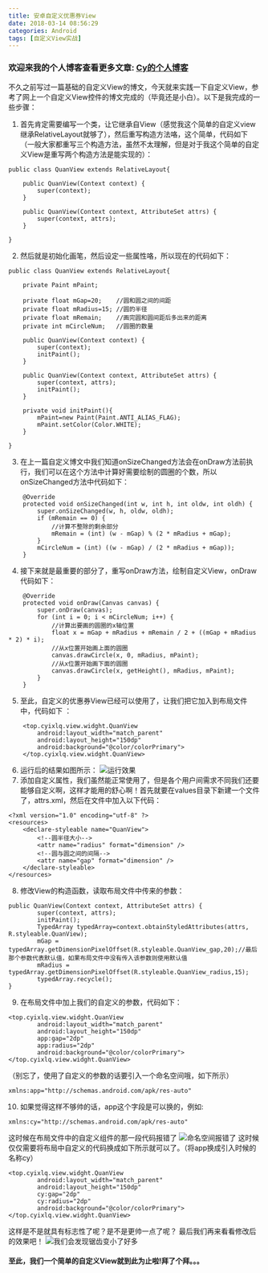 ```yaml
---
title: 安卓自定义优惠券View
date: 2018-03-14 08:56:29
categories: Android
tags: [自定义View实战]
---
```


### 欢迎来我的个人博客查看更多文章: [Cy的个人博客](https://cyixlq.top/)

不久之前写过一篇基础的自定义View的博文，今天就来实践一下自定义View，参考了网上一个自定义View控件的博文完成的（毕竟还是小白）。以下是我完成的一些步骤：  
1. 首先肯定需要编写一个类，让它继承自View（感觉我这个简单的自定义view继承RelativeLayout就够了），然后重写构造方法咯，这个简单，代码如下（一般大家都重写三个构造方法，虽然不太理解，但是对于我这个简单的自定义View是重写两个构造方法是能实现的）：
```
public class QuanView extends RelativeLayout{

    public QuanView(Context context) {
        super(context);
    }

    public QuanView(Context context, AttributeSet attrs) {
        super(context, attrs);
    }

}
```
2. 然后就是初始化画笔，然后设定一些属性咯，所以现在的代码如下：
```
public class QuanView extends RelativeLayout{

    private Paint mPaint;

    private float mGap=20;    //圆和圆之间的间距
    private float mRadius=15; //圆的半径
    private float mRemain;    //画完圆和圆间距后多出来的距离
    private int mCircleNum;   //圆圈的数量

    public QuanView(Context context) {
        super(context);
        initPaint();
    }

    public QuanView(Context context, AttributeSet attrs) {
        super(context, attrs);
        initPaint();
    }

    private void initPaint(){
        mPaint=new Paint(Paint.ANTI_ALIAS_FLAG);
        mPaint.setColor(Color.WHITE);
    }

}
```
3. 在上一篇自定义博文中我们知道onSizeChanged方法会在onDraw方法前执行，我们可以在这个方法中计算好需要绘制的圆圈的个数，所以onSizeChanged方法中代码如下：
```
    @Override
    protected void onSizeChanged(int w, int h, int oldw, int oldh) {
        super.onSizeChanged(w, h, oldw, oldh);
        if (mRemain == 0) {
            //计算不整除的剩余部分
            mRemain = (int) (w - mGap) % (2 * mRadius + mGap);
        }
        mCircleNum = (int) ((w - mGap) / (2 * mRadius + mGap));
    }
```
4. 接下来就是最重要的部分了，重写onDraw方法，绘制自定义View，onDraw代码如下：
```
    @Override
    protected void onDraw(Canvas canvas) {
        super.onDraw(canvas);
        for (int i = 0; i < mCircleNum; i++) {
            //计算出要画的圆圈的x轴位置
            float x = mGap + mRadius + mRemain / 2 + ((mGap + mRadius * 2) * i);
            //从x位置开始画上面的圆圈
            canvas.drawCircle(x, 0, mRadius, mPaint);
            //从x位置开始画下面的圆圈
            canvas.drawCircle(x, getHeight(), mRadius, mPaint);
        }
    }
```
5. 至此，自定义的优惠券View已经可以使用了，让我们把它加入到布局文件中，代码如下 ：
```
    <top.cyixlq.view.widght.QuanView
        android:layout_width="match_parent"
        android:layout_height="150dp"
        android:background="@color/colorPrimary">
    </top.cyixlq.view.widght.QuanView>
```
6. 运行后的结果如图所示：
![运行效果](https://upload-images.jianshu.io/upload_images/8654767-32c09c063b068bdc.png)
7. 添加自定义属性，我们虽然能正常使用了，但是各个用户间需求不同我们还要能够自定义啊，这样才能用的舒心啊！首先就要在values目录下新建一个文件了，attrs.xml，然后在文件中加入以下代码：
```
<?xml version="1.0" encoding="utf-8" ?>
<resources>
    <declare-styleable name="QuanView">
        <!--圆半径大小-->
        <attr name="radius" format="dimension" />
        <!--圆与圆之间的间隔-->
        <attr name="gap" format="dimension" />
    </declare-styleable>
</resources>
```
8.  修改View的构造函数，读取布局文件中传来的参数：
```
public QuanView(Context context, AttributeSet attrs) {
        super(context, attrs);
        initPaint();
        TypedArray typedArray=context.obtainStyledAttributes(attrs, R.styleable.QuanView);
        mGap = typedArray.getDimensionPixelOffset(R.styleable.QuanView_gap,20);//最后那个参数代表默认值，如果布局文件中没有传入该参数则使用默认值
        mRadius = typedArray.getDimensionPixelOffset(R.styleable.QuanView_radius,15);
        typedArray.recycle();
}
```
9. 在布局文件中加上我们的自定义的参数，代码如下：
```
<top.cyixlq.view.widght.QuanView
        android:layout_width="match_parent"
        android:layout_height="150dp"
        app:gap="2dp"
        app:radius="2dp"
        android:background="@color/colorPrimary">
</top.cyixlq.view.widght.QuanView>
```
（别忘了，使用了自定义的参数的话要引入一个命名空间哦，如下所示）
```
xmlns:app="http://schemas.android.com/apk/res-auto"
```
10. 如果觉得这样不够帅的话，app这个字段是可以换的，例如:
```
xmlns:cy="http://schemas.android.com/apk/res-auto"
```
这时候在布局文件中的自定义组件的那一段代码报错了
![命名空间报错了](https://upload-images.jianshu.io/upload_images/8654767-497fddcaff86b98d.png)
这时候仅仅需要将布局中自定义的代码换成如下所示就可以了。（将app换成引入时候的名称cy）
```
<top.cyixlq.view.widght.QuanView
        android:layout_width="match_parent"
        android:layout_height="150dp"
        cy:gap="2dp"
        cy:radius="2dp"
        android:background="@color/colorPrimary">
</top.cyixlq.view.widght.QuanView>
```
这样是不是就具有标志性了呢？是不是更帅一点了呢？
最后我们再来看看修改后的效果吧！
![我们会发现锯齿变小了好多](https://upload-images.jianshu.io/upload_images/8654767-dd2464734a4bee30.png)

#### 至此，我们一个简单的自定义View就到此为止啦!拜了个拜。。。